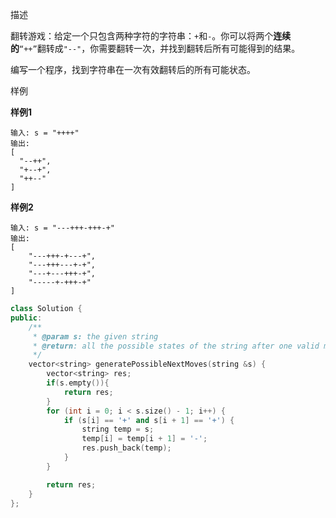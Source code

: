 描述

翻转游戏：给定一个只包含两种字符的字符串：`+`和`-`。你可以将两个**连续的**`“++”`翻转成`"--"`，你需要翻转一次，并找到翻转后所有可能得到的结果。

编写一个程序，找到字符串在一次有效翻转后的所有可能状态。

样例

**样例1**

```
输入: s = "++++"
输出: 
[
  "--++",
  "+--+",
  "++--"
]
```

**样例2**

```
输入: s = "---+++-+++-+"
输出: 
[
	"---+++-+---+",
	"---+++---+-+",
	"---+---+++-+",
	"-----+-+++-+"
]
```

```cpp
class Solution {
public:
    /**
     * @param s: the given string
     * @return: all the possible states of the string after one valid move
     */
    vector<string> generatePossibleNextMoves(string &s) {
        vector<string> res;
        if(s.empty()){
            return res;
        }
        for (int i = 0; i < s.size() - 1; i++) {
            if (s[i] == '+' and s[i + 1] == '+') {
                string temp = s;
                temp[i] = temp[i + 1] = '-';
                res.push_back(temp);
            }
        }

        return res;
    }
};
```



